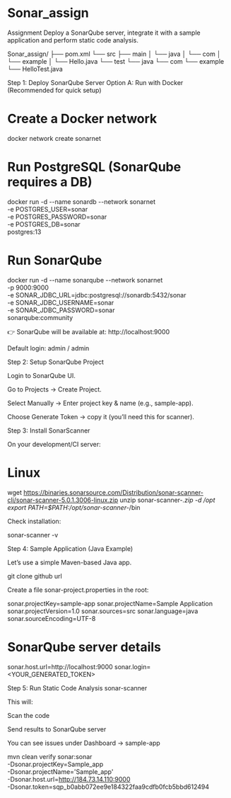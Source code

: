 # Sonar_assign
Assignment 
 Deploy a SonarQube server, integrate it with a sample application and perform static code analysis.

Sonar_assign/
 ├── pom.xml
 └── src
     ├── main
     │   └── java
     │       └── com
     │           └── example
     │               └── Hello.java
     └── test
         └── java
             └── com
                 └── example
                     └── HelloTest.java





Step 1: Deploy SonarQube Server
Option A: Run with Docker (Recommended for quick setup)
# Create a Docker network
docker network create sonarnet


# Run PostgreSQL (SonarQube requires a DB)
docker run -d --name sonardb --network sonarnet \
  -e POSTGRES_USER=sonar \
  -e POSTGRES_PASSWORD=sonar \
  -e POSTGRES_DB=sonar \
  postgres:13
  

# Run SonarQube
docker run -d --name sonarqube --network sonarnet \
  -p 9000:9000 \
  -e SONAR_JDBC_URL=jdbc:postgresql://sonardb:5432/sonar \
  -e SONAR_JDBC_USERNAME=sonar \
  -e SONAR_JDBC_PASSWORD=sonar \
  sonarqube:community


👉 SonarQube will be available at:
http://localhost:9000

Default login: admin / admin

Step 2: Setup SonarQube Project

Login to SonarQube UI.

Go to Projects → Create Project.

Select Manually → Enter project key & name (e.g., sample-app).

Choose Generate Token → copy it (you’ll need this for scanner).



Step 3: Install SonarScanner

On your development/CI server:

# Linux
wget https://binaries.sonarsource.com/Distribution/sonar-scanner-cli/sonar-scanner-5.0.1.3006-linux.zip
unzip sonar-scanner-*.zip -d /opt
export PATH=$PATH:/opt/sonar-scanner-*/bin


Check installation:

sonar-scanner -v



Step 4: Sample Application (Java Example)

Let’s use a simple Maven-based Java app.

git clone github url


Create a file sonar-project.properties in the root:

sonar.projectKey=sample-app
sonar.projectName=Sample Application
sonar.projectVersion=1.0
sonar.sources=src
sonar.language=java
sonar.sourceEncoding=UTF-8

# SonarQube server details
sonar.host.url=http://localhost:9000
sonar.login=<YOUR_GENERATED_TOKEN>

Step 5: Run Static Code Analysis
sonar-scanner

This will:

Scan the code

Send results to SonarQube server

You can see issues under Dashboard → sample-app


mvn clean verify sonar:sonar \
  -Dsonar.projectKey=Sample_app \
  -Dsonar.projectName='Sample_app' \
  -Dsonar.host.url=http://184.73.14.110:9000 \
  -Dsonar.token=sqp_b0abb072ee9e184322faa9cdfb0fcb5bbd612494


